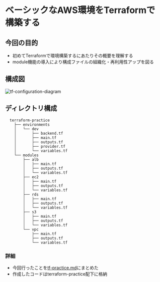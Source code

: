 # ベーシックなAWS環境をTerraformで構築する
## 今回の目的
 - 初めてTerraformで環境構築するにあたりその概要を理解する
 - module機能の導入により構成ファイルの組織化・再利用性アップを図る
## 構成図
![tf-configuration-diagram](/images/other/tf-configuration-diagram.png)
## ディレクトリ構成
```
  terraform-practice
    ├── environments
    │   └── dev
    │       ├── backend.tf
    │       ├── main.tf
    │       ├── outputs.tf
    │       ├── provider.tf
    │       └── variables.tf
    └── modules
        ├── alb
        │   ├── main.tf
        │   ├── outputs.tf
        │   └── variables.tf
        ├── ec2
        │   ├── main.tf
        │   ├── outputs.tf
        │   └── variables.tf
        ├── rds
        │   ├── main.tf
        │   ├── outputs.tf
        │   └── variables.tf
        ├── s3
        │   ├── main.tf
        │   ├── outputs.tf
        │   └── variables.tf
        └── vpc
            ├── main.tf
            ├── outputs.tf
            └── variables.tf  
```
### 詳細
 - 今回行ったことを[tf-practice.md](/tf-practice.md)にまとめた  
 - 作成したコードはterraform-practice配下に格納  

